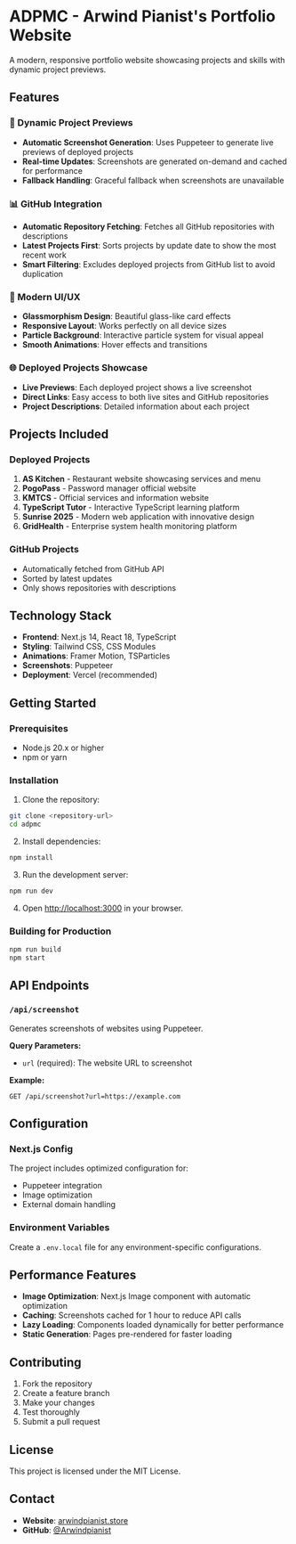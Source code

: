 # ADPMC - Arwind Pianist's Portfolio Website

A modern, responsive portfolio website showcasing projects and skills with dynamic project previews.

## Features

### 🚀 Dynamic Project Previews
- **Automatic Screenshot Generation**: Uses Puppeteer to generate live previews of deployed projects
- **Real-time Updates**: Screenshots are generated on-demand and cached for performance
- **Fallback Handling**: Graceful fallback when screenshots are unavailable

### 📊 GitHub Integration
- **Automatic Repository Fetching**: Fetches all GitHub repositories with descriptions
- **Latest Projects First**: Sorts projects by update date to show the most recent work
- **Smart Filtering**: Excludes deployed projects from GitHub list to avoid duplication

### 🎨 Modern UI/UX
- **Glassmorphism Design**: Beautiful glass-like card effects
- **Responsive Layout**: Works perfectly on all device sizes
- **Particle Background**: Interactive particle system for visual appeal
- **Smooth Animations**: Hover effects and transitions

### 🌐 Deployed Projects Showcase
- **Live Previews**: Each deployed project shows a live screenshot
- **Direct Links**: Easy access to both live sites and GitHub repositories
- **Project Descriptions**: Detailed information about each project

## Projects Included

### Deployed Projects
1. **AS Kitchen** - Restaurant website showcasing services and menu
2. **PogoPass** - Password manager official website
3. **KMTCS** - Official services and information website
4. **TypeScript Tutor** - Interactive TypeScript learning platform
5. **Sunrise 2025** - Modern web application with innovative design
6. **GridHealth** - Enterprise system health monitoring platform

### GitHub Projects
- Automatically fetched from GitHub API
- Sorted by latest updates
- Only shows repositories with descriptions

## Technology Stack

- **Frontend**: Next.js 14, React 18, TypeScript
- **Styling**: Tailwind CSS, CSS Modules
- **Animations**: Framer Motion, TSParticles
- **Screenshots**: Puppeteer
- **Deployment**: Vercel (recommended)

## Getting Started

### Prerequisites
- Node.js 20.x or higher
- npm or yarn

### Installation

1. Clone the repository:
```bash
git clone <repository-url>
cd adpmc
```

2. Install dependencies:
```bash
npm install
```

3. Run the development server:
```bash
npm run dev
```

4. Open [http://localhost:3000](http://localhost:3000) in your browser.

### Building for Production

```bash
npm run build
npm start
```

## API Endpoints

### `/api/screenshot`
Generates screenshots of websites using Puppeteer.

**Query Parameters:**
- `url` (required): The website URL to screenshot

**Example:**
```
GET /api/screenshot?url=https://example.com
```

## Configuration

### Next.js Config
The project includes optimized configuration for:
- Puppeteer integration
- Image optimization
- External domain handling

### Environment Variables
Create a `.env.local` file for any environment-specific configurations.

## Performance Features

- **Image Optimization**: Next.js Image component with automatic optimization
- **Caching**: Screenshots cached for 1 hour to reduce API calls
- **Lazy Loading**: Components loaded dynamically for better performance
- **Static Generation**: Pages pre-rendered for faster loading

## Contributing

1. Fork the repository
2. Create a feature branch
3. Make your changes
4. Test thoroughly
5. Submit a pull request

## License

This project is licensed under the MIT License.

## Contact

- **Website**: [arwindpianist.store](https://arwindpianist.store)
- **GitHub**: [@Arwindpianist](https://github.com/Arwindpianist)
